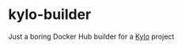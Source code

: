 # kylo-builder
Just a boring Docker Hub builder for a [Kylo](https://github.com/Teradata/kylo/) project
